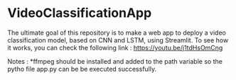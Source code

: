 # VideoClassificationApp
The ultimate goal of this repository is to make a web app to deploy a video classification model, based on CNN and LSTM, using Streamlit.
To see how it works, you can check the following link : https://youtu.be/j1tdHsOmCng

Notes : 
*ffmpeg should be installed and added to the path variable so the pytho file app.py can be be executed successfully.
